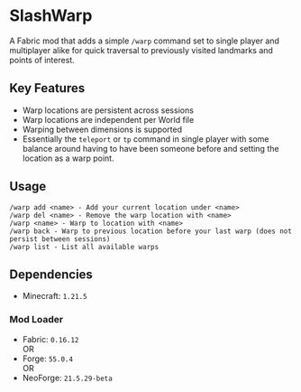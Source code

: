 # SlashWarp

A Fabric mod that adds a simple `/warp` command set to single player and multiplayer alike for quick traversal to previously visited landmarks and points of interest.

## Key Features
- Warp locations are persistent across sessions
- Warp locations are independent per World file
- Warping between dimensions is supported
- Essentially the `teleport` or `tp` command in single player with some balance around having to have been someone before and setting the location as a warp point.

## Usage

```
/warp add <name> - Add your current location under <name>
/warp del <name> - Remove the warp location with <name>
/warp <name> - Warp to location with <name>
/warp back - Warp to previous location before your last warp (does not persist between sessions)
/warp list - List all available warps
```

## Dependencies
- Minecraft: `1.21.5`

### Mod Loader
- Fabric: `0.16.12`  
OR
- Forge: `55.0.4`  
OR
- NeoForge: `21.5.29-beta`

